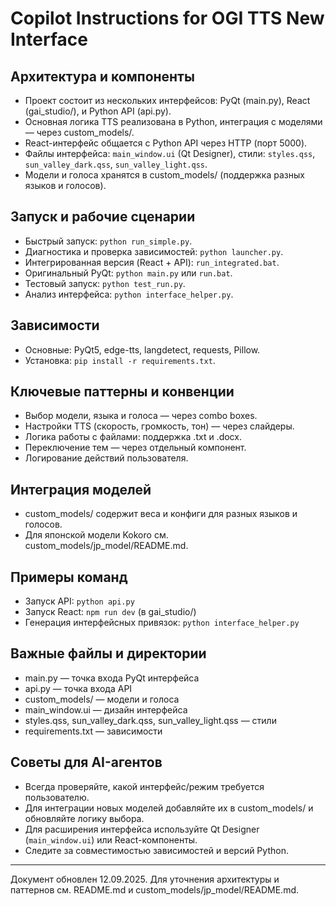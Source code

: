 # Copilot Instructions for OGI TTS New Interface

## Архитектура и компоненты
- Проект состоит из нескольких интерфейсов: PyQt (main.py), React (gai_studio/), и Python API (api.py).
- Основная логика TTS реализована в Python, интеграция с моделями — через custom_models/.
- React-интерфейс общается с Python API через HTTP (порт 5000).
- Файлы интерфейса: `main_window.ui` (Qt Designer), стили: `styles.qss`, `sun_valley_dark.qss`, `sun_valley_light.qss`.
- Модели и голоса хранятся в custom_models/ (поддержка разных языков и голосов).

## Запуск и рабочие сценарии
- Быстрый запуск: `python run_simple.py`.
- Диагностика и проверка зависимостей: `python launcher.py`.
- Интегрированная версия (React + API): `run_integrated.bat`.
- Оригинальный PyQt: `python main.py` или `run.bat`.
- Тестовый запуск: `python test_run.py`.
- Анализ интерфейса: `python interface_helper.py`.

## Зависимости
- Основные: PyQt5, edge-tts, langdetect, requests, Pillow.
- Установка: `pip install -r requirements.txt`.

## Ключевые паттерны и конвенции
- Выбор модели, языка и голоса — через combo boxes.
- Настройки TTS (скорость, громкость, тон) — через слайдеры.
- Логика работы с файлами: поддержка .txt и .docx.
- Переключение тем — через отдельный компонент.
- Логирование действий пользователя.

## Интеграция моделей
- custom_models/ содержит веса и конфиги для разных языков и голосов.
- Для японской модели Kokoro см. custom_models/jp_model/README.md.

## Примеры команд
- Запуск API: `python api.py`
- Запуск React: `npm run dev` (в gai_studio/)
- Генерация интерфейсных привязок: `python interface_helper.py`

## Важные файлы и директории
- main.py — точка входа PyQt интерфейса
- api.py — точка входа API
- custom_models/ — модели и голоса
- main_window.ui — дизайн интерфейса
- styles.qss, sun_valley_dark.qss, sun_valley_light.qss — стили
- requirements.txt — зависимости

## Советы для AI-агентов
- Всегда проверяйте, какой интерфейс/режим требуется пользователю.
- Для интеграции новых моделей добавляйте их в custom_models/ и обновляйте логику выбора.
- Для расширения интерфейса используйте Qt Designer (`main_window.ui`) или React-компоненты.
- Следите за совместимостью зависимостей и версий Python.

---
Документ обновлен 12.09.2025. Для уточнения архитектуры и паттернов см. README.md и custom_models/jp_model/README.md.
